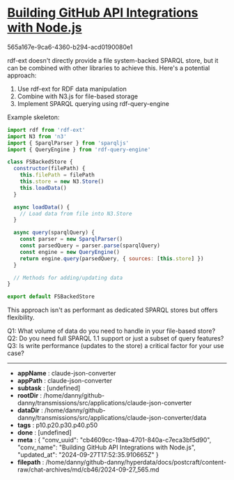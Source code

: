 # [Building GitHub API Integrations with Node.js](https://claude.ai/chat/cb4609cc-19aa-4701-840a-c7eca3bf5d90)

565a167e-9ca6-4360-b294-acd0190080e1

 rdf-ext doesn't directly provide a file system-backed SPARQL store, but it can be combined with other libraries to achieve this. Here's a potential approach:

1. Use rdf-ext for RDF data manipulation
2. Combine with N3.js for file-based storage
3. Implement SPARQL querying using rdf-query-engine

Example skeleton:

```javascript
import rdf from 'rdf-ext'
import N3 from 'n3'
import { SparqlParser } from 'sparqljs'
import { QueryEngine } from 'rdf-query-engine'

class FSBackedStore {
  constructor(filePath) {
    this.filePath = filePath
    this.store = new N3.Store()
    this.loadData()
  }

  async loadData() {
    // Load data from file into N3.Store
  }

  async query(sparqlQuery) {
    const parser = new SparqlParser()
    const parsedQuery = parser.parse(sparqlQuery)
    const engine = new QueryEngine()
    return engine.query(parsedQuery, { sources: [this.store] })
  }

  // Methods for adding/updating data
}

export default FSBackedStore
```

This approach isn't as performant as dedicated SPARQL stores but offers flexibility.

Q1: What volume of data do you need to handle in your file-based store?
Q2: Do you need full SPARQL 1.1 support or just a subset of query features?
Q3: Is write performance (updates to the store) a critical factor for your use case?

---

* **appName** : claude-json-converter
* **appPath** : claude-json-converter
* **subtask** : [undefined]
* **rootDir** : /home/danny/github-danny/transmissions/src/applications/claude-json-converter
* **dataDir** : /home/danny/github-danny/transmissions/src/applications/claude-json-converter/data
* **tags** : p10.p20.p30.p40.p50
* **done** : [undefined]
* **meta** : {
  "conv_uuid": "cb4609cc-19aa-4701-840a-c7eca3bf5d90",
  "conv_name": "Building GitHub API Integrations with Node.js",
  "updated_at": "2024-09-27T17:52:35.910665Z"
}
* **filepath** : /home/danny/github-danny/hyperdata/docs/postcraft/content-raw/chat-archives/md/cb46/2024-09-27_565.md